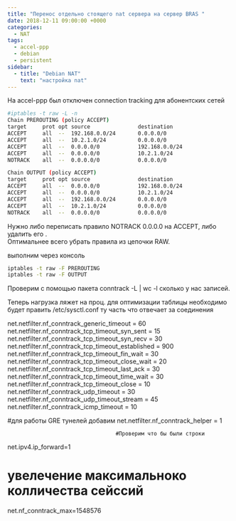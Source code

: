 ```yaml
---
title: "Перенос отдельно стоящего nat сервера на сервер BRAS "
date: 2018-12-11 09:00:00 +0000
categories:
  - NAT
tags:
  - accel-ppp
  - debian
  - persistent
sidebar:
  - title: "Debian NAT"
    text: "настройка nat"
---
```


На accel-ppp был отключен connection tracking для абонентских сетей
```bash
#iptables -t raw -L -n
Chain PREROUTING (policy ACCEPT)
target     prot opt source               destination         
ACCEPT     all  --  192.168.0.0/24       0.0.0.0/0           
ACCEPT     all  --  10.2.1.0/24          0.0.0.0/0           
ACCEPT     all  --  0.0.0.0/0            192.168.0.0/24      
ACCEPT     all  --  0.0.0.0/0            10.2.1.0/24         
NOTRACK    all  --  0.0.0.0/0            0.0.0.0/0           

Chain OUTPUT (policy ACCEPT)
target     prot opt source               destination         
ACCEPT     all  --  0.0.0.0/0            192.168.0.0/24      
ACCEPT     all  --  0.0.0.0/0            10.2.1.0/24         
ACCEPT     all  --  192.168.0.0/24       0.0.0.0/0           
ACCEPT     all  --  10.2.1.0/24          0.0.0.0/0           
NOTRACK    all  --  0.0.0.0/0            0.0.0.0/0     
```
Нужно либо переписать правило NOTRACK 0.0.0.0 на ACCEPT,  либо удалить его .  
Оптимальнее всего убрать правила из цепочки RAW.

выполним через консоль 

```bash
iptables -t raw -F PREROUTING
iptables -t raw -F OUTPUT
```

Проверим с помощью пакета conntrack -L | wc -l 
сколько у нас записей.  

Теперь нагрузка ляжет на проц. для оптимизации таблицы необходимо будет править /etc/sysctl.conf
ту часть что отвечает за соединения 

net.netfilter.nf_conntrack_generic_timeout = 60
net.netfilter.nf_conntrack_tcp_timeout_syn_sent = 15
net.netfilter.nf_conntrack_tcp_timeout_syn_recv = 30
net.netfilter.nf_conntrack_tcp_timeout_established = 900
net.netfilter.nf_conntrack_tcp_timeout_fin_wait = 30
net.netfilter.nf_conntrack_tcp_timeout_close_wait = 20
net.netfilter.nf_conntrack_tcp_timeout_last_ack = 30
net.netfilter.nf_conntrack_tcp_timeout_time_wait = 30
net.netfilter.nf_conntrack_tcp_timeout_close = 10
net.netfilter.nf_conntrack_udp_timeout = 30
net.netfilter.nf_conntrack_udp_timeout_stream = 45
net.netfilter.nf_conntrack_icmp_timeout = 10

#для  работы GRE тунелей добавим 
net.netfilter.nf_conntrack_helper = 1

                                      #Проверим что бы были строки
net.ipv4.ip_forward=1
#  увелечение   максимальноко колличества сейссий
net.nf_conntrack_max=1548576



